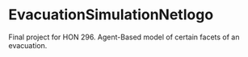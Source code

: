 # EvacuationSimulationNetlogo
Final project for HON 296. Agent-Based model of certain facets of an evacuation.
